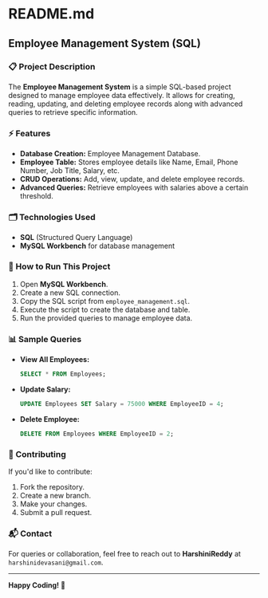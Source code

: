 
# README.md

## Employee Management System (SQL)

### 📋 Project Description
The **Employee Management System** is a simple SQL-based project designed to manage employee data effectively. It allows for creating, reading, updating, and deleting employee records along with advanced queries to retrieve specific information.

### ⚡ Features
- **Database Creation:** Employee Management Database.
- **Employee Table:** Stores employee details like Name, Email, Phone Number, Job Title, Salary, etc.
- **CRUD Operations:** Add, view, update, and delete employee records.
- **Advanced Queries:** Retrieve employees with salaries above a certain threshold.

### 🗂️ Technologies Used
- **SQL** (Structured Query Language)
- **MySQL Workbench** for database management

### 🚀 How to Run This Project
1. Open **MySQL Workbench**.
2. Create a new SQL connection.
3. Copy the SQL script from `employee_management.sql`.
4. Execute the script to create the database and table.
5. Run the provided queries to manage employee data.

### 📊 Sample Queries
- **View All Employees:**
  ```sql
  SELECT * FROM Employees;
  ```
- **Update Salary:**
  ```sql
  UPDATE Employees SET Salary = 75000 WHERE EmployeeID = 4;
  ```
- **Delete Employee:**
  ```sql
  DELETE FROM Employees WHERE EmployeeID = 2;
  ```

### 🤝 Contributing
If you'd like to contribute:
1. Fork the repository.
2. Create a new branch.
3. Make your changes.
4. Submit a pull request.

### 📬 Contact
For queries or collaboration, feel free to reach out to **HarshiniReddy** at `harshinidevasani@gmail.com`.

---
**Happy Coding! 🚀**
